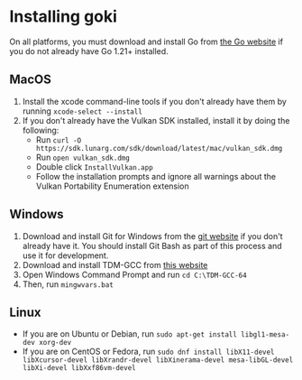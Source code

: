 # Installing goki

On all platforms, you must download and install Go from [the Go website](https://go.dev/doc/install) if you do not already have Go 1.21+ installed.

## MacOS

1. Install the xcode command-line tools if you don't already have them by running `xcode-select --install`
2. If you don't already have the Vulkan SDK installed, install it by doing the following:
    * Run `curl -O https://sdk.lunarg.com/sdk/download/latest/mac/vulkan_sdk.dmg`
    * Run `open vulkan_sdk.dmg`
    * Double click `InstallVulkan.app`
    * Follow the installation prompts and ignore all warnings about the Vulkan Portability Enumeration extension

## Windows

1. Download and install Git for Windows from the [git website](https://git-scm.com/download/win) if you don't already have it. You should install Git Bash as part of this process and use it for development.
2. Download and install TDM-GCC from [this website](https://jmeubank.github.io/tdm-gcc/)
3. Open Windows Command Prompt and run `cd C:\TDM-GCC-64`
4. Then, run `mingwvars.bat`

## Linux

* If you are on Ubuntu or Debian, run `sudo apt-get install libgl1-mesa-dev xorg-dev`
* If you are on CentOS or Fedora, run `sudo dnf install libX11-devel libXcursor-devel libXrandr-devel libXinerama-devel mesa-libGL-devel libXi-devel libXxf86vm-devel`